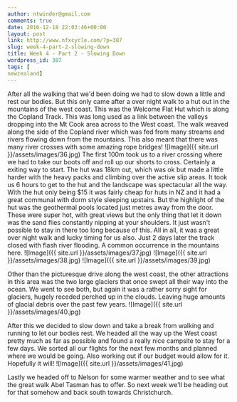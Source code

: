 ```yaml
---
author: ntwinder@gmail.com
comments: true
date: 2016-12-18 22:03:46+00:00
layout: post
link: http://www.nfxcycle.com/?p=387
slug: week-4-part-2-slowing-down
title: Week 4 - Part 2 - Slowing Down
wordpress_id: 387
tags: [
newzealand]
---
```


After all the walking that we'd been doing we had to slow down a little and rest our bodies. But this only came after a over night walk to a hut out in the mountains of the west coast. This was the Welcome Flat Hut which is along the Copland Track. This was long used as a link between the valleys dropping into the Mt Cook area across to the West coast.  The walk weaved along the side of the Copland river which was fed from many streams and rivers flowing down from the mountains. This also meant that there was many river crosses with some amazing rope bridges!
![Image]({{ site.url }}/assets/images/36.jpg)
The first 100m took us to a river crossing where we had to take our boots off and roll up our shorts to cross. Certainly a exiting way to start. The hut was 18km out, which was ok but made a little harder with the heavy packs and climbing over the active slip areas. It took us 6 hours to get to the hut and the landscape was spectacular all the way. With the hut only being $15 it was fairly cheap for huts in NZ and it had a great communal with dorm style sleeping upstairs. But the highlight of the hut was the geothermal pools located just metres away from the door. These were super hot, with great views but the only thing that let it down was the sand flies constantly nipping at your shoulders. It just wasn't possible to stay in there too long because of this. All in all, it was a great over night walk and lucky timing for us also. Just 2 days later the track closed with flash river flooding. A common occurrence in the mountains here.
![Image]({{ site.url }}/assets/images/37.jpg)
![Image]({{ site.url }}/assets/images/38.jpg)
![Image]({{ site.url }}/assets/images/39.jpg)

Other than the picturesque drive along the west coast, the other attractions in this area was the two large glaciers that once swept all their way into the ocean. We went to see both, but again it was a rather sorry sight for glaciers, hugely receded perched up in the clouds. Leaving huge amounts of glacial debris over the past few years.
![Image]({{ site.url }}/assets/images/40.jpg)

After this we decided to slow down and take a break from walking and running to let our bodies rest. We headed all the way up the West coast pretty much as far as possible and found a really nice campsite to stay for a few days. We sorted all our flights for the next few months and planned where we would be going. Also working out if our budget would allow for it. Hopefully it will!
![Image]({{ site.url }}/assets/images/41.jpg)

Lastly we headed off to Nelson for some warmer weather and to see what the great walk Abel Tasman has to offer. So next week we'll be heading out for that somehow and back south towards Christchurch.
